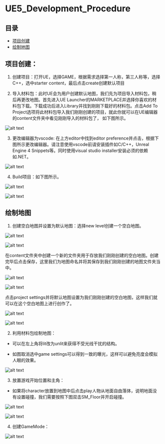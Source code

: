 # UE5_Development_Procedure

## 目录

- [项目创建](#项目创建)
- [绘制地图](#绘制地图)

## 项目创建：

1. 创建项目：打开UE，选择GAME，根据需求选择第一人称，第三人称等，选择C++，选中starter content，最后点击create创建默认项目

2. 导入材料包：此时UE会为用户创建默认地图，我们先为项目导入材料包，稍后再更改地图。首先进入UE Launcher的MARKETPLACE并选择你喜欢的材料包下载。下载成功后进入Library并找到刚刚下载好的材料包。点击Add To Project选项将此材料包导入我们刚刚创建的项目，就此你就可以在UE编辑器的content文件夹中看见刚刚导入的材料包了， 如下图所示。

![alt text](IMG/Img_1.png)

3. 更改编辑器为vscode: 在上方editor中找到editor preference并点击，根据下图所示更改编辑器。请注意使用vscode前请安装插件如C/C++，Unreal Engine 4 Snippets等。同时使用visual studio installer安装必须的依赖如.NET。

![alt text](IMG/Img_2.png)

4. Build项目：如下图所示。

![alt text](IMG/Img_3.png)

![alt text](IMG/Img_4.png)

## 绘制地图

1. 创建空白地图并设置为默认地图：选择new level创建一个空白地图。

![alt text](IMG/Img_5.png)

![alt text](IMG/Img_6.png)

在content文件夹中创建一个新的文件夹用于存放我们刚刚创建的空白地图。创建完毕后点击保存，这里我们为地图命名并将其保存到我们刚刚创建的地图文件夹当中。

![alt text](IMG/Img_7.png)

![alt text](IMG/Img_8.png)

点击project settings并将默认地图设置为我们刚刚创建的空白地图，这样我们就可以在这个空白地图上进行创作了。

![alt text](IMG/Img_9.png)

![alt text](IMG/Img_10.png)

2. 利用材料包绘制地图：
 
 - 可以在左上角将lit改为unlit来获得不受光线干扰的结构。
 
 - 如图取消选中game settings可以得到一致的曝光，这样可以避免亮度会模拟人眼的效果。
 
 ![alt text](IMG/Img_11.png)
 
3. 放置游戏开始位置和主角：

- 如果将character放置到地图中后点击play人物从地面自由落体，说明地面没有设置碰撞，我们需要按照下图双击SM_Floor并开启碰撞。

![alt text](IMG/Img_12.png)
 
![alt text](IMG/Img_13.png)

4. 创建GameMode：

![alt text](IMG/Img_14.png)
